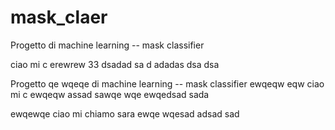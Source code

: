 # mask_claer
Progetto di machine learning -- mask classifier

ciao mi c erewrew 33 dsadad sa
d adadas
dsa dsa

Progetto qe wqeqe di machine learning -- mask classifier
ewqeqw eqw
ciao mi c ewqeqw
assad sawqe
wqe ewqedsad sada

ewqewqe
ciao mi chiamo sara
ewqe wqesad adsad sad